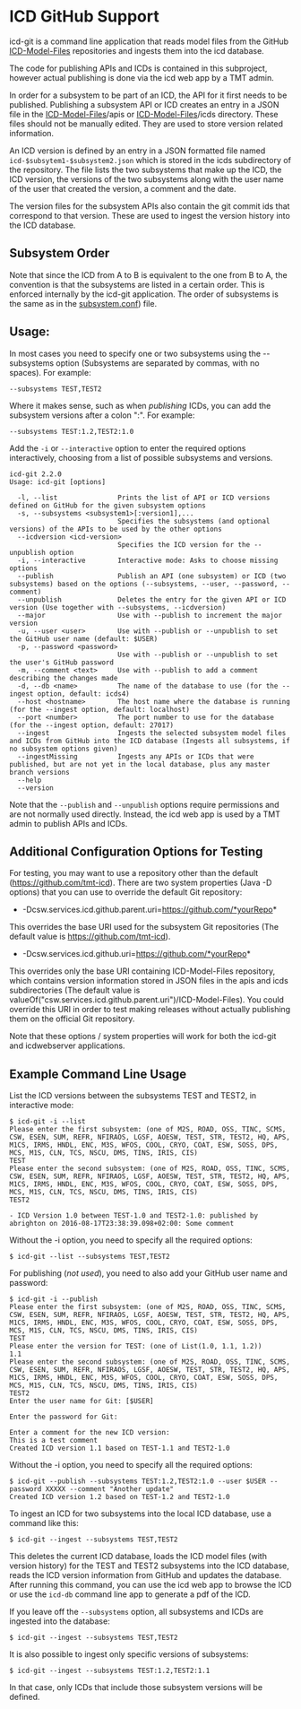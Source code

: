 ICD GitHub Support
==================

icd-git is a command line application that reads model files from the GitHub 
[ICD-Model-Files](https://github.com/tmt-icd/ICD-Model-Files.git) repositories and
ingests them into the icd database.

The code for publishing APIs and ICDs is contained in this subproject, however actual
publishing is done via the icd web app by a TMT admin.

In order for a subsystem to be part of an ICD, the API for it first needs to be published.
Publishing a subsystem API or ICD creates an entry in a JSON file in the 
[ICD-Model-Files](https://github.com/tmt-icd/ICD-Model-Files.git)/apis or 
[ICD-Model-Files](https://github.com/tmt-icd/ICD-Model-Files.git)/icds directory.
These files should not be manually edited. They are used to store version related information.

An ICD version is defined by an entry in a JSON formatted file named `icd-$subsytem1-$subsystem2.json`
which is stored in the icds subdirectory of the repository. 
The file lists the two subsystems that make up the ICD, the ICD version, the versions of the two subsystems along with the
user name of the user that created the version, a comment and the date.

The version files for the subsystem APIs also contain the git commit ids that correspond to that version.
These are used to ingest the version history into the ICD database.

Subsystem Order
---------------

Note that since the ICD from A to B is equivalent to the one from B to A, the convention is
that the subsystems are listed in a certain order. This is enforced internally by the
icd-git application. 
The order of subsystems is the same as in the [subsystem.conf](../icd-db/src/main/resources/3.0/subsystem.conf)) file.

Usage:
------

In most cases you need to specify one or two subsystems using the --subsystems option 
(Subsystems are separated by commas, with no spaces).
For example:

    --subsystems TEST,TEST2
    
Where it makes sense, such as when *publishing* ICDs, you can add the subsystem versions after a colon ":". For example:
    
    --subsystems TEST:1.2,TEST2:1.0

Add the `-i` or `--interactive` option to enter the required options interactively, choosing from
a list of possible subsystems and versions.

```
icd-git 2.2.0
Usage: icd-git [options]

  -l, --list               Prints the list of API or ICD versions defined on GitHub for the given subsystem options
  -s, --subsystems <subsystem1>[:version1],...
                           Specifies the subsystems (and optional versions) of the APIs to be used by the other options
  --icdversion <icd-version>
                           Specifies the ICD version for the --unpublish option
  -i, --interactive        Interactive mode: Asks to choose missing options
  --publish                Publish an API (one subsystem) or ICD (two subsystems) based on the options (--subsystems, --user, --password, --comment)
  --unpublish              Deletes the entry for the given API or ICD version (Use together with --subsystems, --icdversion)
  --major                  Use with --publish to increment the major version
  -u, --user <user>        Use with --publish or --unpublish to set the GitHub user name (default: $USER)
  -p, --password <password>
                           Use with --publish or --unpublish to set the user's GitHub password
  -m, --comment <text>     Use with --publish to add a comment describing the changes made
  -d, --db <name>          The name of the database to use (for the --ingest option, default: icds4)
  --host <hostname>        The host name where the database is running (for the --ingest option, default: localhost)
  --port <number>          The port number to use for the database (for the --ingest option, default: 27017)
  --ingest                 Ingests the selected subsystem model files and ICDs from GitHub into the ICD database (Ingests all subsystems, if no subsystem options given)
  --ingestMissing          Ingests any APIs or ICDs that were published, but are not yet in the local database, plus any master branch versions
  --help
  --version
```

Note that the `--publish` and `--unpublish` options require permissions and are not normally used directly.
Instead, the icd web app is used by a TMT admin to publish APIs and ICDs.

Additional Configuration Options for Testing
--------------------------------------------

For testing, you may want to use a repository other than the default (https://github.com/tmt-icd).
There are two system properties (Java -D options) that you can use to override the default Git repository:

* -Dcsw.services.icd.github.parent.uri=https://github.com/*yourRepo*

This overrides the base URI used for the subsystem Git repositories (The default value is https://github.com/tmt-icd).

* -Dcsw.services.icd.github.uri=https://github.com/*yourRepo*

This overrides only the base URI containing ICD-Model-Files repository, which contains version information stored in JSON files in 
the apis and icds subdirectories (The default value is valueOf("csw.services.icd.github.parent.uri")/ICD-Model-Files).
You could override this URI in order to test making releases without actually publishing them on the official Git repository.

Note that these options / system properties will work for both the icd-git and icdwebserver applications.

Example Command Line Usage
--------------------------

List the ICD versions between the subsystems TEST and TEST2, in interactive mode:

```
$ icd-git -i --list
Please enter the first subsystem: (one of M2S, ROAD, OSS, TINC, SCMS, CSW, ESEN, SUM, REFR, NFIRAOS, LGSF, AOESW, TEST, STR, TEST2, HQ, APS, M1CS, IRMS, HNDL, ENC, M3S, WFOS, COOL, CRYO, COAT, ESW, SOSS, DPS, MCS, M1S, CLN, TCS, NSCU, DMS, TINS, IRIS, CIS)
TEST
Please enter the second subsystem: (one of M2S, ROAD, OSS, TINC, SCMS, CSW, ESEN, SUM, REFR, NFIRAOS, LGSF, AOESW, TEST, STR, TEST2, HQ, APS, M1CS, IRMS, HNDL, ENC, M3S, WFOS, COOL, CRYO, COAT, ESW, SOSS, DPS, MCS, M1S, CLN, TCS, NSCU, DMS, TINS, IRIS, CIS)
TEST2

- ICD Version 1.0 between TEST-1.0 and TEST2-1.0: published by abrighton on 2016-08-17T23:38:39.098+02:00: Some comment

```

Without the -i option, you need to specify all the required options:

```
$ icd-git --list --subsystems TEST,TEST2
```

For publishing (*not used*), you need to also add your GitHub user name and password:

```
$ icd-git -i --publish
Please enter the first subsystem: (one of M2S, ROAD, OSS, TINC, SCMS, CSW, ESEN, SUM, REFR, NFIRAOS, LGSF, AOESW, TEST, STR, TEST2, HQ, APS, M1CS, IRMS, HNDL, ENC, M3S, WFOS, COOL, CRYO, COAT, ESW, SOSS, DPS, MCS, M1S, CLN, TCS, NSCU, DMS, TINS, IRIS, CIS)
TEST
Please enter the version for TEST: (one of List(1.0, 1.1, 1.2))
1.1
Please enter the second subsystem: (one of M2S, ROAD, OSS, TINC, SCMS, CSW, ESEN, SUM, REFR, NFIRAOS, LGSF, AOESW, TEST, STR, TEST2, HQ, APS, M1CS, IRMS, HNDL, ENC, M3S, WFOS, COOL, CRYO, COAT, ESW, SOSS, DPS, MCS, M1S, CLN, TCS, NSCU, DMS, TINS, IRIS, CIS)
TEST2
Enter the user name for Git: [$USER]

Enter the password for Git:

Enter a comment for the new ICD version:
This is a test comment
Created ICD version 1.1 based on TEST-1.1 and TEST2-1.0
```

Without the -i option, you need to specify all the required options:

```
$ icd-git --publish --subsystems TEST:1.2,TEST2:1.0 --user $USER --password XXXXX --comment "Another update"
Created ICD version 1.2 based on TEST-1.2 and TEST2-1.0
```

To ingest an ICD for two subsystems into the local ICD database, use a command like this:

    $ icd-git --ingest --subsystems TEST,TEST2

This deletes the current ICD database, 
loads the ICD model files (with version history) for the TEST and TEST2 subsystems into the ICD database, 
reads the ICD version information from GitHub and updates the database. After running this command,
you can use the icd web app to browse the ICD or use the `icd-db` command line app to generate a pdf
of the ICD.

If you leave off the `--subsystems` option, all subsystems and ICDs are ingested into the database:

    $ icd-git --ingest --subsystems TEST,TEST2

It is also possible to ingest only specific versions of subsystems:

    $ icd-git --ingest --subsystems TEST:1.2,TEST2:1.1

In that case, only ICDs that include those subsystem versions will be defined.

